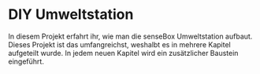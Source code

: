 # DIY Umweltstation
In diesem Projekt erfahrt ihr, wie man die senseBox Umweltstation aufbaut. Dieses Projekt ist das umfangreichst, weshalbt es in mehrere Kapitel aufgeteilt wurde. In jedem neuen Kapitel wird ein zusätzlicher Baustein eingeführt. 